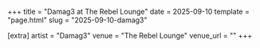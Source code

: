 +++
title = "Damag3 at The Rebel Lounge"
date = 2025-09-10
template = "page.html"
slug = "2025-09-10-damag3"

[extra]
artist = "Damag3"
venue = "The Rebel Lounge"
venue_url = ""
+++
